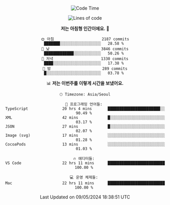 <div align="center">

<br />

 <!--START_SECTION:waka-->
![Code Time](http://img.shields.io/badge/Code%20Time-2%2C446%20hrs%2052%20mins-blue)

![Lines of code](https://img.shields.io/badge/%EC%A0%80%EB%8A%94%20%EC%97%AC%ED%83%9C%EA%B9%8C%EC%A7%80%20-4.1%20million%20%EC%A4%84%EC%9D%98%20%EC%BD%94%EB%93%9C%EB%A5%BC%20%EC%9E%91%EC%84%B1%ED%96%88%EC%96%B4%EC%9A%94.-blue)

**저는 아침형 인간이에요. 🐤** 

```text
🌞 아침                     2187 commits        ███████░░░░░░░░░░░░░░░░░░   28.58 % 
🌆 낮　                     3846 commits        █████████████░░░░░░░░░░░░   50.26 % 
🌃 저녁                     1330 commits        ████░░░░░░░░░░░░░░░░░░░░░   17.38 % 
🌙 밤　                     289 commits         █░░░░░░░░░░░░░░░░░░░░░░░░   03.78 % 
```


📊 **저는 이번주를 이렇게 시간을 보냈어요.** 

```text
🕑︎ Timezone: Asia/Seoul

💬 프로그래밍 언어들: 
TypeScript               20 hrs 4 mins       ███████████████████████░░   90.49 % 
XML                      42 mins             █░░░░░░░░░░░░░░░░░░░░░░░░   03.17 % 
JSON                     27 mins             █░░░░░░░░░░░░░░░░░░░░░░░░   02.07 % 
Image (svg)              17 mins             ░░░░░░░░░░░░░░░░░░░░░░░░░   01.28 % 
CocoaPods                13 mins             ░░░░░░░░░░░░░░░░░░░░░░░░░   01.03 % 

🔥 에디터들: 
VS Code                  22 hrs 11 mins      █████████████████████████   100.00 % 

💻 운영 체제들: 
Mac                      22 hrs 11 mins      █████████████████████████   100.00 % 
```


 Last Updated on 09/05/2024 18:38:51 UTC
<!--END_SECTION:waka-->

</div>
